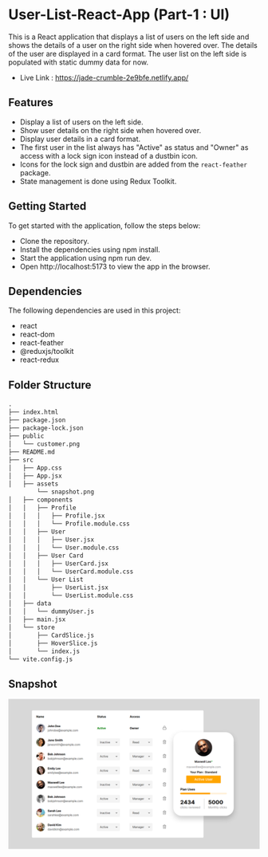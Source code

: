 # User-List-React-App (Part-1 : UI)

This is a React application that displays a list of users on the left side and shows the details of a user on the right side when hovered over. The details of the user are displayed in a card format. The user list on the left side is populated with static dummy data for now.

- Live Link : https://jade-crumble-2e9bfe.netlify.app/

## Features

- Display a list of users on the left side.
- Show user details on the right side when hovered over.
- Display user details in a card format.
- The first user in the list always has "Active" as status and "Owner" as access with a lock sign icon instead of a dustbin icon.
- Icons for the lock sign and dustbin are added from the `react-feather` package.
- State management is done using Redux Toolkit.

## Getting Started

To get started with the application, follow the steps below:

- Clone the repository.
- Install the dependencies using npm install.
- Start the application using npm run dev.
- Open http://localhost:5173 to view the app in the browser.

## Dependencies

The following dependencies are used in this project:

- react
- react-dom
- react-feather
- @reduxjs/toolkit
- react-redux

## Folder Structure

    .
    ├── index.html
    ├── package.json
    ├── package-lock.json
    ├── public
    │   └── customer.png
    ├── README.md
    ├── src
    │   ├── App.css
    │   ├── App.jsx
    │   ├── assets
            └── snapshot.png
    │   ├── components
    │   │   ├── Profile
    │   │   │   ├── Profile.jsx
    │   │   │   └── Profile.module.css
    │   │   ├── User
    │   │   │   ├── User.jsx
    │   │   │   └── User.module.css
    │   │   ├── User Card
    │   │   │   ├── UserCard.jsx
    │   │   │   └── UserCard.module.css
    │   │   └── User List
    │   │       ├── UserList.jsx
    │   │       └── UserList.module.css
    │   ├── data
    │   │   └── dummyUser.js
    │   ├── main.jsx
    │   └── store
    │       ├── CardSlice.js
    │       ├── HoverSlice.js
    │       └── index.js
    └── vite.config.js

## Snapshot

![UI](./src/assets/snapshot.png)
